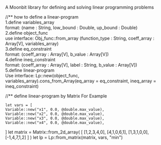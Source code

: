 A Moonbit library for defining and solving linear programming problems

//** how to define a linear-program  
  1.define variables_array  
    format: (name : String, low_bound : Double, up_bound : Double)  
  2.define object_func  
    use interface: Obj_func::from_array (function_type : String, coeff_array : Array[V], variables_array)  
  3.define eq_constraint  
    format: (coeff_array : Array[V], b_value : Array[V])  
  4.define ineq_constraint  
    format: (coeff_array : Array[V], label : String, b_value : Array[V])  
  5.define linear-program  
    Use interface: Lp::new(object_func, variables_array).cons_from_Array(eq_array = eq_constraint, ineq_array = ineq_constraint)  


//** define linear-program by Matrix
For Example

    let vars = [
    Variable::new("x1", 0.0, @double.max_value),
    Variable::new("x2", 0.0, @double.max_value),
    Variable::new("x3", 0.0, @double.max_value),
    Variable::new("x4", 0.0, @double.max_value),
  ] 
  let matrix = Matrix::from_2d_array(
    [
      [1,2,3,4,0],
      [4,1,0,6,1],
      [1,3,1,0,0],
      [-1,4,7,1,2]
    ]
  )
  let lp = Lp::from_matrix(matrix, vars, "min")
           
